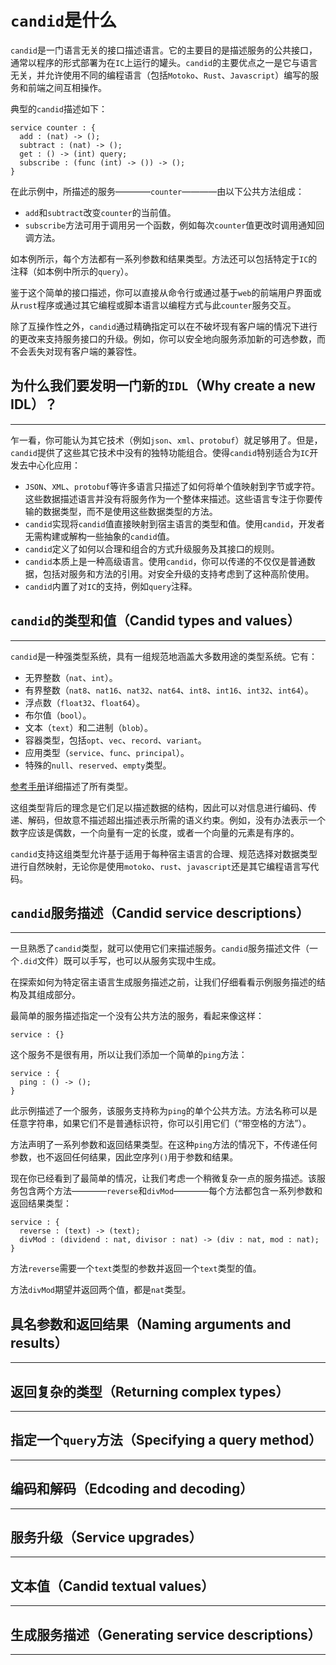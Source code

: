 # `candid`是什么

`candid`是一门语言无关的接口描述语言。它的主要目的是描述服务的公共接口，通常以程序的形式部署为在`IC`上运行的罐头。`candid`的主要优点之一是它与语言无关，并允许使用不同的编程语言（包括`Motoko`、`Rust`、`Javascript`）编写的服务和前端之间互相操作。

典型的`candid`描述如下：

``` candid
service counter : {
  add : (nat) -> ();
  subtract : (nat) -> ();
  get : () -> (int) query;
  subscribe : (func (int) -> ()) -> ();
}
```

在此示例中，所描述的服务————`counter`————由以下公共方法组成：

- `add`和`subtract`改变`counter`的当前值。
- `subscribe`方法可用于调用另一个函数，例如每次`counter`值更改时调用通知回调方法。

如本例所示，每个方法都有一系列参数和结果类型。方法还可以包括特定于`IC`的注释（如本例中所示的`query`）。

鉴于这个简单的接口描述，你可以直接从命令行或通过基于`web`的前端用户界面或从`rust`程序或通过其它编程或脚本语言以编程方式与此`counter`服务交互。

除了互操作性之外，`candid`通过精确指定可以在不破坏现有客户端的情况下进行的更改来支持服务接口的升级。例如，你可以安全地向服务添加新的可选参数，而不会丢失对现有客户端的兼容性。

## 为什么我们要发明一门新的`IDL`（Why create a new IDL）？

------

乍一看，你可能认为其它技术（例如`json`、`xml`、`protobuf`）就足够用了。但是，`candid`提供了这些其它技术中没有的独特功能组合。使得`candid`特别适合为`IC`开发去中心化应用：

- `JSON`、`XML`、`protobuf`等许多语言只描述了如何将单个值映射到字节或字符。这些数据描述语言并没有将服务作为一个整体来描述。这些语言专注于你要传输的数据类型，而不是使用这些数据类型的方法。
- `candid`实现将`candid`值直接映射到宿主语言的类型和值。使用`candid`，开发者无需构建或解构一些抽象的`candid`值。
- `candid`定义了如何以合理和组合的方式升级服务及其接口的规则。
- `candid`本质上是一种高级语言。使用`candid`，你可以传递的不仅仅是普通数据，包括对服务和方法的引用。对安全升级的支持考虑到了这种高阶使用。
- `candid`内置了对`IC`的支持，例如`query`注释。

## `candid`的类型和值（Candid types and values）

-----

`candid`是一种强类型系统，具有一组规范地涵盖大多数用途的类型系统。它有：

- 无界整数（`nat`、`int`）。
- 有界整数（`nat8`、`nat16`、`nat32`、`nat64`、`int8`、`int16`、`int32`、`int64`）。
- 浮点数（`float32`、`float64`）。
- 布尔值（`bool`）。
- 文本（`text`）和二进制（`blob`）。
- 容器类型，包括`opt`、`vec`、`record`、`variant`。
- 应用类型（`service`、`func`、`principal`）。
- 特殊的`null`、`reserved`、`empty`类型。

[参考手册](https://smartcontracts.org/docs/candid-guide/candid-ref.html)详细描述了所有类型。

这组类型背后的理念是它们足以描述数据的结构，因此可以对信息进行编码、传递、解码，但故意不描述超出描述表示所需的语义约束。例如，没有办法表示一个数字应该是偶数，一个向量有一定的长度，或者一个向量的元素是有序的。

`candid`支持这组类型允许基于适用于每种宿主语言的合理、规范选择对数据类型进行自然映射，无论你是使用`motoko`、`rust`、`javascript`还是其它编程语言写代码。

## `candid`服务描述（Candid service descriptions）

------

一旦熟悉了`candid`类型，就可以使用它们来描述服务。`candid`服务描述文件（一个`.did`文件）既可以手写，也可以从服务实现中生成。

在探索如何为特定宿主语言生成服务描述之前，让我们仔细看看示例服务描述的结构及其组成部分。

最简单的服务描述指定一个没有公共方法的服务，看起来像这样：

``` candid
service : {}
```

这个服务不是很有用，所以让我们添加一个简单的`ping`方法：

``` candid
service : {
  ping : () -> ();
}
```

此示例描述了一个服务，该服务支持称为`ping`的单个公共方法。方法名称可以是任意字符串，如果它们不是普通标识符，你可以引用它们（“带空格的方法”）。

方法声明了一系列参数和返回结果类型。在这种`ping`方法的情况下，不传递任何参数，也不返回任何结果，因此空序列`()`用于参数和结果。

现在你已经看到了最简单的情况，让我们考虑一个稍微复杂一点的服务描述。该服务包含两个方法————`reverse`和`divMod`————每个方法都包含一系列参数和返回结果类型：

``` candid
service : {
  reverse : (text) -> (text);
  divMod : (dividend : nat, divisor : nat) -> (div : nat, mod : nat);
}
```

方法`reverse`需要一个`text`类型的参数并返回一个`text`类型的值。

方法`divMod`期望并返回两个值，都是`nat`类型。

## 具名参数和返回结果（Naming arguments and results）

-----

## 返回复杂的类型（Returning complex types）

-----

## 指定一个`query`方法（Specifying a query method）

-----

## 编码和解码（Edcoding and decoding）

-----

## 服务升级（Service upgrades）

-----

## 文本值（Candid textual values）

------

## 生成服务描述（Generating service descriptions）

------

